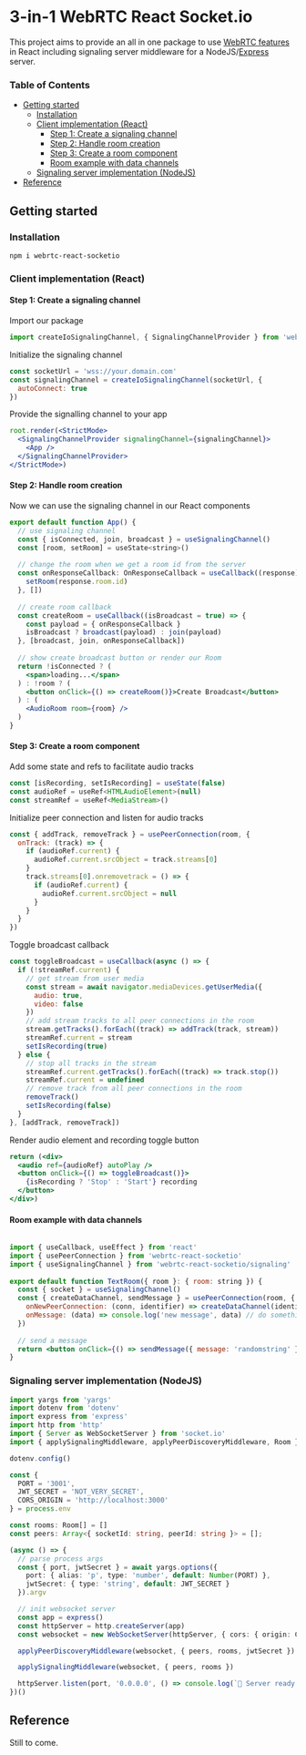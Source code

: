 # 3-in-1 WebRTC React Socket.io

This project aims to provide an all in one package to use [WebRTC features](https://webrtc.org/getting-started/overview) in React including signaling server middleware for a NodeJS/[Express](https://expressjs.com/) server.

### Table of Contents
- [Getting started](#getting-started)
  - [Installation](#installation)
  - [Client implementation (React)](#client-implementation-react)
    - [Step 1: Create a signaling channel](#step-1-create-a-signaling-channel)
    - [Step 2: Handle room creation](#step-2-handle-room-creation)
    - [Step 3: Create a room component](#step-3-create-a-room-component)
    - [Room example with data channels](#room-example-with-data-channels)
  - [Signaling server implementation (NodeJS)](#signaling-server-implementation-nodejs)
- [Reference](#reference)

## Getting started

### Installation
`npm i webrtc-react-socketio`

### Client implementation (React)

#### Step 1: Create a signaling channel
Import our package
```jsx
import createIoSignalingChannel, { SignalingChannelProvider } from 'webrtc-react-socketio/signaling'
```

Initialize the signaling channel
```jsx
const socketUrl = 'wss://your.domain.com'
const signalingChannel = createIoSignalingChannel(socketUrl, {
  autoConnect: true
})
```

Provide the signalling channel to your app
```jsx
root.render(<StrictMode>
  <SignalingChannelProvider signalingChannel={signalingChannel}>
    <App />
  </SignalingChannelProvider>
</StrictMode>)
```

#### Step 2: Handle room creation
Now we can use the signaling channel in our React components
```jsx
export default function App() {
  // use signaling channel
  const { isConnected, join, broadcast } = useSignalingChannel()
  const [room, setRoom] = useState<string>()
 
  // change the room when we get a room id from the server
  const onResponseCallback: OnResponseCallback = useCallback((response) => {
    setRoom(response.room.id)
  }, [])
 
  // create room callback
  const createRoom = useCallback((isBroadcast = true) => {
    const payload = { onResponseCallback }
    isBroadcast ? broadcast(payload) : join(payload)
  }, [broadcast, join, onResponseCallback])
 
  // show create broadcast button or render our Room
  return !isConnected ? (
    <span>loading...</span>
  ) : !room ? (
    <button onClick={() => createRoom()}>Create Broadcast</button>
  ) : (
    <AudioRoom room={room} />
  )
}
```

#### Step 3: Create a room component
Add some state and refs to facilitate audio tracks
```jsx
const [isRecording, setIsRecording] = useState(false)
const audioRef = useRef<HTMLAudioElement>(null)
const streamRef = useRef<MediaStream>()
```

Initialize peer connection and listen for audio tracks
```jsx
const { addTrack, removeTrack } = usePeerConnection(room, {
  onTrack: (track) => {
    if (audioRef.current) {
      audioRef.current.srcObject = track.streams[0]
    }
    track.streams[0].onremovetrack = () => {
      if (audioRef.current) {
        audioRef.current.srcObject = null
      }
    }
  }
})
```

Toggle broadcast callback
```jsx
const toggleBroadcast = useCallback(async () => {
  if (!streamRef.current) {
    // get stream from user media
    const stream = await navigator.mediaDevices.getUserMedia({
      audio: true,
      video: false
    })
    // add stream tracks to all peer connections in the room
    stream.getTracks().forEach((track) => addTrack(track, stream))
    streamRef.current = stream
    setIsRecording(true)
  } else {
    // stop all tracks in the stream
    streamRef.current.getTracks().forEach((track) => track.stop())
    streamRef.current = undefined
    // remove track from all peer connections in the room
    removeTrack()
    setIsRecording(false)
  }
}, [addTrack, removeTrack])
```

Render audio element and recording toggle button
```jsx
return (<div>
  <audio ref={audioRef} autoPlay />
  <button onClick={() => toggleBroadcast()}>
    {isRecording ? 'Stop' : 'Start'} recording
  </button>
</div>)
```

#### Room example with data channels
```jsx
	
import { useCallback, useEffect } from 'react'
import { usePeerConnection } from 'webrtc-react-socketio'
import { useSignalingChannel } from 'webrtc-react-socketio/signaling'
 
export default function TextRoom({ room }: { room: string }) {
  const { socket } = useSignalingChannel()
  const { createDataChannel, sendMessage } = usePeerConnection(room, {
    onNewPeerConnection: (conn, identifier) => createDataChannel(identifier)
    onMessage: (data) => console.log('new message', data) // do something with message data
  })
 
  // send a message
  return <button onClick={() => sendMessage({ message: 'randomstring' })}>Send</button>
}
```

### Signaling server implementation (NodeJS)
```ts
import yargs from 'yargs'
import dotenv from 'dotenv'
import express from 'express'
import http from 'http'
import { Server as WebSocketServer } from 'socket.io'
import { applySignalingMiddleware, applyPeerDiscoveryMiddleware, Room } from './server'

dotenv.config()

const {
  PORT = '3001',
  JWT_SECRET = 'NOT_VERY_SECRET',
  CORS_ORIGIN = 'http://localhost:3000'
} = process.env

const rooms: Room[] = []
const peers: Array<{ socketId: string, peerId: string }> = [];

(async () => {
  // parse process args
  const { port, jwtSecret } = await yargs.options({
    port: { alias: 'p', type: 'number', default: Number(PORT) },
    jwtSecret: { type: 'string', default: JWT_SECRET }
  }).argv

  // init websocket server
  const app = express()
  const httpServer = http.createServer(app)
  const websocket = new WebSocketServer(httpServer, { cors: { origin: CORS_ORIGIN } })

  applyPeerDiscoveryMiddleware(websocket, { peers, rooms, jwtSecret })

  applySignalingMiddleware(websocket, { peers, rooms })

  httpServer.listen(port, '0.0.0.0', () => console.log(`🚀 Server ready at ws://localhost:${port}`))
})()
```

## Reference
Still to come.

